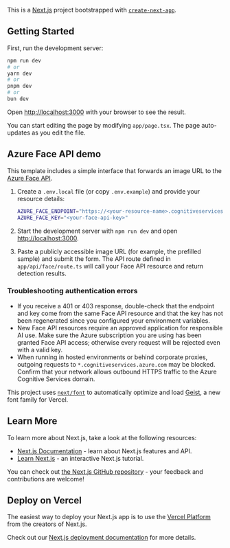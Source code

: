 This is a [Next.js](https://nextjs.org) project bootstrapped with [`create-next-app`](https://nextjs.org/docs/app/api-reference/cli/create-next-app).

## Getting Started

First, run the development server:

```bash
npm run dev
# or
yarn dev
# or
pnpm dev
# or
bun dev
```

Open [http://localhost:3000](http://localhost:3000) with your browser to see the result.

You can start editing the page by modifying `app/page.tsx`. The page auto-updates as you edit the file.

## Azure Face API demo

This template includes a simple interface that forwards an image URL to the [Azure Face API](https://learn.microsoft.com/azure/ai-services/face/overview).

1. Create a `.env.local` file (or copy `.env.example`) and provide your resource details:

   ```bash
   AZURE_FACE_ENDPOINT="https://<your-resource-name>.cognitiveservices.azure.com"
   AZURE_FACE_KEY="<your-face-api-key>"
   ```

2. Start the development server with `npm run dev` and open [http://localhost:3000](http://localhost:3000).
3. Paste a publicly accessible image URL (for example, the prefilled sample) and submit the form. The API route defined in `app/api/face/route.ts` will call your Face API resource and return detection results.

### Troubleshooting authentication errors

- If you receive a 401 or 403 response, double-check that the endpoint and key come from the same Face API resource and that the key has not been regenerated since you configured your environment variables.
- New Face API resources require an approved application for responsible AI use. Make sure the Azure subscription you are using has been granted Face API access; otherwise every request will be rejected even with a valid key.
- When running in hosted environments or behind corporate proxies, outgoing requests to `*.cognitiveservices.azure.com` may be blocked. Confirm that your network allows outbound HTTPS traffic to the Azure Cognitive Services domain.

This project uses [`next/font`](https://nextjs.org/docs/app/building-your-application/optimizing/fonts) to automatically optimize and load [Geist](https://vercel.com/font), a new font family for Vercel.

## Learn More

To learn more about Next.js, take a look at the following resources:

- [Next.js Documentation](https://nextjs.org/docs) - learn about Next.js features and API.
- [Learn Next.js](https://nextjs.org/learn) - an interactive Next.js tutorial.

You can check out [the Next.js GitHub repository](https://github.com/vercel/next.js) - your feedback and contributions are welcome!

## Deploy on Vercel

The easiest way to deploy your Next.js app is to use the [Vercel Platform](https://vercel.com/new?utm_medium=default-template&filter=next.js&utm_source=create-next-app&utm_campaign=create-next-app-readme) from the creators of Next.js.

Check out our [Next.js deployment documentation](https://nextjs.org/docs/app/building-your-application/deploying) for more details.
